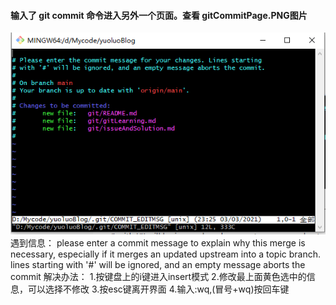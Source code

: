 #### 输入了 git commit 命令进入另外一个页面。查看 gitCommitPage.PNG图片
![gitCommitPage](./gitCommitPage.PNG)
    遇到信息：
        please enter a commit message to explain why this merge is necessary,
        especially if it merges an updated upstream into a topic branch.
        lines starting with '#' will be ignored,
        and an empty message aborts the commit
    解决办法：
        1.按键盘上的i键进入insert模式
        2.修改最上面黄色选中的信息，可以选择不修改
        3.按esc键离开界面
        4.输入:wq,(冒号+wq)按回车键
    

    